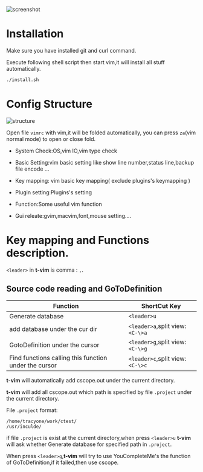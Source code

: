 ![screenshot](https://cloud.githubusercontent.com/assets/4246425/15250970/dae5518e-1959-11e6-8dc5-bed1c23f7a02.png)

#  Installation

Make sure you have installed git and curl command.

Execute following shell script then start vim,it will install all stuff automatically.

```bash
./install.sh
```

# Config Structure

![structure](https://cloud.githubusercontent.com/assets/4246425/16357646/0b8c9814-3b2f-11e6-8f21-b6247e4e6e02.png)

Open file `vimrc` with vim,it will be  folded automatically, you can press `za`(vim normal mode) to open or close fold.

- System Check:OS,vim IO,vim type check

- Basic Setting:vim basic setting like show line number,status line,backup file encode ...

- Key mapping: vim basic key mapping( exclude plugins's keymapping )

- Plugin setting:Plugins's setting

- Function:Some useful vim function

- Gui releate:gvim,macvim,font,mouse setting....

# Key mapping and Functions description.

`<leader>` in **t-vim** is comma : `,`. 

## Source code reading and GoToDefinition

Function |  ShortCut Key
 --------- | ------------
Generate database | `<leader>u`
add database under the cur dir | `<leader>a`,split view:`<C-\>a`
GotoDefinition  under the cursor | `<leader>g`,split view:`<C-\>g`
Find functions calling this function under the cursor | `<leader>c`,split view:`<C-\>c`

**t-vim** will automatically add cscope.out under the current directory.

**t-vim** will add all cscope.out which path is specified by file `.project` under the current directory.

File `.project` format:

```
/home/tracyone/work/ctest/
/usr/inculde/
```

if file `.project` is exist at the current directory,when press `<leader>u` **t-vim** will ask whether Generate database for specified path in `.project`.

When press `<leader>g`,**t-vim** will try to use YouCompleteMe's the function of GoToDefinition,if it failed,then use cscope.
